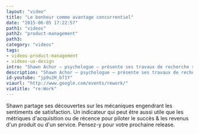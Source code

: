 ```yaml
---
layout: "video"
title: "Le bonheur comme avantage concurrentiel"
date: "2015-06-05 17:22:57"
path1: "videos"
path2: "product-management"
path3:
category: "videos"
tags:
- videos-product-management
- videos-ux-design
intro: "Shawn Achor – psychologue – présente ses travaux de recherche sur le bonheur des étudiants à Harvard. Ses recherches indiquent que seulement 10% de notre bonheur proviendrait de facteurs externes; le reste serait dû à la perception propre à chaque personne. Le bonheur et la statisfaction peuvent être des composantes majeures du suivi des performances pour une startup."
description: "Shawn Achor – psychologue – présente ses travaux de recherche sur le bonheur des étudiants à Harvard. Ses recherches indiquent que seulement 10% de notre bonheur proviendraient de facteurs externes; le reste serait du à la perception propre à chaque personne."
id-youtube: "jp9u2H_b71Y"
viaurl: "http://www.google.com/events/rework/"
viatitle: "re:Work"
---
```


Shawn partage ses découvertes sur les mécaniques engendrant les sentiments de satisfaction. Un indicateur qui peut être aussi utile que les métriques d'acquisition ou de récence pour piloter le succès & les revenus d'un produit ou d'un service. Pensez-y pour votre prochaine release.
